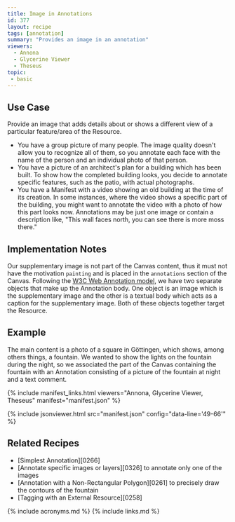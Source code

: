 ```yaml
---
title: Image in Annotations
id: 377
layout: recipe
tags: [annotation]
summary: "Provides an image in an annotation"
viewers:
  - Annona
  - Glycerine Viewer
  - Theseus
topic:
 - basic
---
```


## Use Case

Provide an image that adds details about or shows a different view of a particular feature/area of the Resource.

- You have a group picture of many people. The image quality doesn't allow you to recognize all of them, so you annotate each face with the name of the person and an individual photo of that person.
- You have a picture of an architect's plan for a building which has been built. To show how the completed building looks, you decide to annotate specific features, such as the patio, with actual photographs.
- You have a Manifest with a video showing an old building at the time of its creation. In some instances, where the video shows a specific part of the building, you might want to annotate the video with a photo of how this part looks now. Annotations may be just one image or contain a description like, "This wall faces north, you can see there is more moss there."

## Implementation Notes

Our supplementary image is not part of the Canvas content, thus it must not have the motivation `painting` and is placed in the `annotations` section of the Canvas. Following the [W3C Web Annotation model](https://www.w3.org/TR/annotation-model/#external-web-resources), we have two separate objects that make up the Annotation body. One object is an image which is the supplementary image and the other is a textual body which acts as a caption for the supplementary image. Both of these objects together target the Resource.

## Example

The main content is a photo of a square in Göttingen, which shows, among others things, a fountain. We wanted to show the lights on the fountain during the night, so we associated the part of the Canvas containing the fountain with an Annotation consisting of a picture of the fountain at night and a text comment.

{% include manifest_links.html viewers="Annona, Glycerine Viewer, Theseus" manifest="manifest.json" %}

{% include jsonviewer.html src="manifest.json" config="data-line='49-66'" %}

## Related Recipes

* [Simplest Annotation][0266]
* [Annotate specific images or layers][0326] to annotate only one of the images
* [Annotation with a Non-Rectangular Polygon][0261] to precisely draw the contours of the fountain
* [Tagging with an External Resource][0258]

{% include acronyms.md %}
{% include links.md %}
